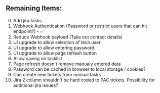 ## Remaining Items:

0. Add jira tasks 
1. Webhook Authentication (Password or restrict users that can hit endpoint?) - ✅
2. Reduce Webhook payload (Take out contact details)
3. UI upgrade to allow selection of tech user
3. UI upgrade to allow entering password
3. UI upgrade to allow page refresh button
4. Allow saving on tasklist
5. Page refresh doesn't remove manualy entered data
6. Password can be cached in browser to local storage / cookies?
7. Can create new tickets from manual tasks
8. Jira 2 column shouldn't be hard coded to PAC tickets. Possibility for additional jira issues? 